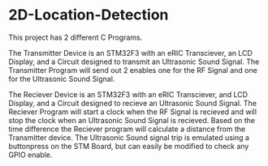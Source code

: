 # 2D-Location-Detection

This project has 2 different C Programs. 

The Transmitter Device is an STM32F3 with an eRIC Transciever, an LCD Display, and a Circuit designed to transmit an Ultrasonic Sound Signal.
The Transmitter Program will send out 2 enables one for the RF Signal and one for the Ultrasonic Sound Signal.

The Reciever Device is an STM32F3 with an eRIC Transciever, and LCD Display, and a Circuit designed to recieve an Ultrasonic Sound Signal.
The Reciever Program will start a clock when the RF Signal is recieved and will stop the clock when an Ultrasonic Sound Signal is recieved.
Based on the time difference the Reciever program will calculate a distance from the Transmitter device.
The Ultrasonic Sound signal trip is emulated using a buttonpress on the STM Board, but can easily be modified to check any GPIO enable.
